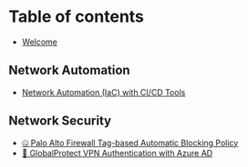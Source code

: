 # Table of contents

* [Welcome](README.md)

## Network Automation

* [Network Automation (IaC) with CI/CD Tools](network-automation/network-automation-with-cicd-tools.md)

## Network Security

* [🤐 Palo Alto Firewall Tag-based Automatic Blocking Policy](network-security/palo-alto-firewall-tag-based-automatic-blocking-policy.md)
* [👤 GlobalProtect VPN Authentication with Azure AD](network-security/globalprotect-vpn-authentication-with-azure-ad.md)
